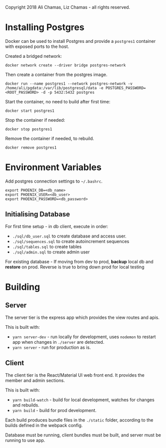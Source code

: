 Copyright 2018 Ali Chamas, Liz Chamas - all rights reserved.

# Installing Postgres

Docker can be used to install Postgres and provide a `postgres1` container with exposed ports to the host.

Created a bridged network:

`docker network create --driver bridge postgres-network`

Then create a container from the postgres image.

`docker run --name postgres1 --network postgres-network -v /home/ali/pgdata:/var/lib/postgresql/data -e POSTGRES_PASSWORD=<ROOT_PASSWORD> -d -p 5432:5432 postgres`

Start the container, no need to build after first time:

`docker start postgres1`

Stop the container if needed:

`docker stop postgres1`

Remove the container if needed, to rebuild.

`docker remove postgres1`

# Environment Variables

Add postgres connection settings to `~/.bashrc`.

```
export PHOENIX_DB=<db_name>
export PHOENIX_USER=<db_user>
export PHOENIX_PASSWORD=<db_password>
```

## Initialising Database

For first time setup - in db client, execute in order:

* `./sql/db_user.sql` to create database and access user.
* `./sql/sequences.sql` to create autoincrement sequences
* `./sql/tables.sql` to create tables
* `./sql/admin.sql` to create admin user

For existing database - If moving from dev to prod, **backup** local db and **restore** on prod. Reverse is true to bring down prod for local testing

# Building

## Server

The server tier is the express app which provides the view routes and apis.

This is built with:

* `yarn server-dev` - run locally for development, uses `nodemon` to restart app when changes in `./server` are detected.
* `yarn server` - run for production as is.

## Client

The client tier is the React/Material UI web front end. It provides the member and admin sections.

This is built with:

* `yarn build-watch` - build for local development, watches for changes and rebuilds.
* `yarn build` - build for prod development.

Each build produces bundle files in the `./static` folder, according to the builds defined in the webpack config.

Database must be running, client bundles must be built, and server must be running to use app.